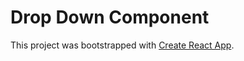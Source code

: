 # Drop Down Component

This project was bootstrapped with [Create React App](https://github.com/facebook/create-react-app).

